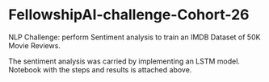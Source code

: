 # FellowshipAI-challenge-Cohort-26

NLP Challenge: perform Sentiment analysis to train an IMDB Dataset of 50K Movie Reviews.

The sentiment analysis was carried by implementing an LSTM model. Notebook with the steps and results is attached above.

